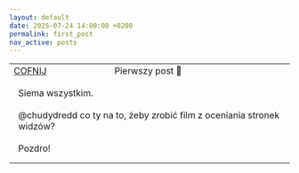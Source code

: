 ```yaml
---
layout: default
date: 2025-07-24 14:00:00 +0200
permalink: first_post
nav_active: posts
---
```


<div id="content">
    <table>
        <tr>
            <td><a href="/posts" id="back">COFNIJ</a></td><td>Pierwszy post 👾</td>
        </tr>
        <tr>
            <td colspan="2" style="padding: 1rem;">
                Siema wszystkim. 
                <br><br>@chudydredd co ty na to, żeby zrobić film z oceniania stronek widzów?
                <br><br>Pozdro!
            </td>
        </tr>
    </table>
</div>